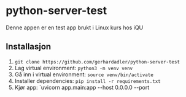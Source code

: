 # python-server-test

Denne appen er en test app brukt i Linux kurs hos iQU

## Installasjon

1. `git clone https://github.com/gerhardadler/python-server-test`
2. Lag virtual environment: `python3 -m venv venv`
3. Gå inn i virtual environment: `source venv/bin/activate`
4. Installer dependencies: `pip install -r requirements.txt`
5. Kjør app: `uvicorn app.main:app --host 0.0.0.0 --port <port>
